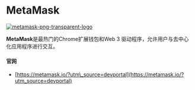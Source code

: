 # MetaMask

[![metamask-png-transparent-logo](https://ethereum.consensys.net/hs-fs/hubfs/metamask-png-transparent-logo.png?width=2400&name=metamask-png-transparent-logo.png)](http://bit.ly/metamask-devportal)

**MetaMask**是最热门的Chrome扩展钱包和Web 3 驱动程序，允许用户与去中心化应用程序进行交互。

#### 

#### 官网

* [https://metamask.io/?utm\_source=devportal](https://metamask.io/?utm_source=devportal)

